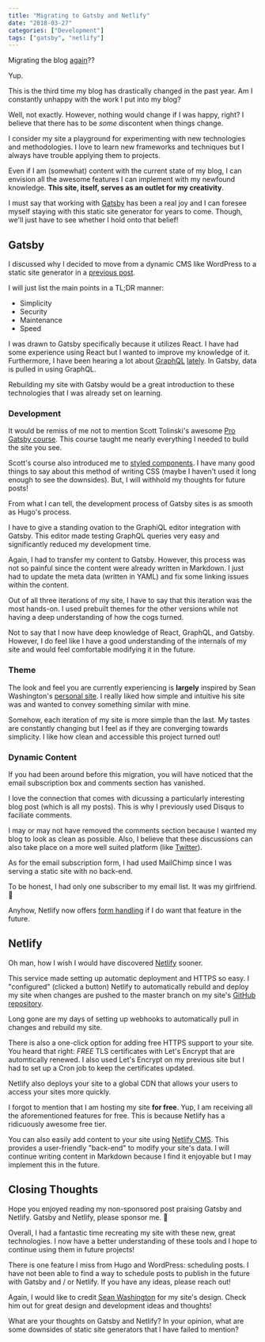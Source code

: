 ```yaml
---
title: "Migrating to Gatsby and Netlify"
date: "2018-03-27"
categories: ["Development"]
tags: ["gatsby", "netlify"]
---
```


Migrating the blog [again](/blog/migrating-from-wordpress-to-hugo)??

Yup.

This is the third time my blog has drastically changed in the past year. Am I constantly unhappy with the work I put into my blog?

Well, not exactly. However, nothing would change if I was happy, right? I believe that there has to be *some* discontent when things change.

I consider my site a playground for experimenting with new technologies and methodologies. I love to learn new frameworks and techniques but I always have trouble applying them to projects.

Even if I am (somewhat) content with the current state of my blog, I can envision all the awesome features I can implement with my newfound knowledge. **This site, itself, serves as an outlet for my creativity**.

I must say that working with [Gatsby](https://www.gatsbyjs.org/) has been a real joy and I can foresee myself staying with this static site generator for years to come. Though, we'll just have to see whether I hold onto that belief!


## Gatsby

I discussed why I decided to move from a dynamic CMS like WordPress to a static site generator in a [previous post](/blog/migrating-from-wordpress-to-hugo).

I will just list the main points in a TL;DR manner:

- Simplicity
- Security
- Maintenance
- Speed

I was drawn to Gatsby specifically because it utilizes React. I have had some experience using React but I wanted to improve my knowledge of it. Furthermore, I have been hearing a lot about [GraphQL](http://graphql.org/) [lately](/blog/podcasts-to-listen-to-in-2018). In Gatsby, data is pulled in using GraphQL.

Rebuilding my site with Gatsby would be a great introduction to these technologies that I was already set on learning.

### Development

It would be remiss of me not to mention Scott Tolinski's awesome [Pro Gatsby course](https://www.leveluptutorials.com/tutorials/pro-gatsby). This course taught me nearly everything I needed to build the site you see.

Scott's course also introduced me to [styled components](https://www.styled-components.com/). I have many good things to say about this method of writing CSS (maybe I haven't used it long enough to see the downsides). But, I will withhold my thoughts for future posts!

From what I can tell, the development process of Gatsby sites is as smooth as Hugo's process.

I have to give a standing ovation to the GraphiQL editor integration with Gatsby. This editor made testing GraphQL queries very easy and significantly reduced my development time.

Again, I had to transfer my content to Gatsby. However, this process was not so painful since the content were already written in Markdown. I just had to update the meta data (written in YAML) and fix some linking issues within the content.

Out of all three iterations of my site, I have to say that this iteration was the most hands-on. I used prebuilt themes for the other versions while not having a deep understanding of how the cogs turned.

Not to say that I now have deep knowledge of React, GraphQL, and Gatsby. However, I do feel like I have a good understanding of the internals of my site and would feel comfortable modifying it in the future.

### Theme

The look and feel you are currently experiencing is **largely** inspired by Sean Washington's [personal site](https://seanwash.com/). I really liked how simple and intuitive his site was and wanted to convey something similar with mine.

Somehow, each iteration of my site is more simple than the last. My tastes are constantly changing but I feel as if they are converging towards simplicity. I like how clean and accessible this project turned out!

### Dynamic Content

If you had been around before this migration, you will have noticed that the email subscription box and comments section has vanished.

I love the connection that comes with dicussing a particularly interesting blog post (which is all my posts). This is why I previously used Disqus to faciliate comments.

I may or may not have removed the comments section because I wanted my blog to look as clean as possible. Also, I believe that these discussions can also take place on a more well suited platform (like [Twitter](https://twitter.com/davidlamt)).

As for the email subscription form, I had used MailChimp since I was serving a static site with no back-end.

To be honest, I had only one subscriber to my email list. It was my girlfriend. 🙂

Anyhow, Netlify now offers [form handling](https://www.netlify.com/docs/form-handling/) if I do want that feature in the future.

## Netlify

Oh man, how I wish I would have discovered [Netlify](https://www.netlify.com/) sooner.

This service made setting up automatic deployment and HTTPS so easy. I "configured" (clicked a button) Netlify to automatically rebuild and deploy my site when changes are pushed to the master branch on my site's [GitHub repository](https://github.com/davidlamt/davidltran.com).

Long gone are my days of setting up webhooks to automatically pull in changes and rebuild my site.

There is also a one-click option for adding free HTTPS support to your site. You heard that right: *FREE* TLS certificates with Let's Encrypt that are automtically renewed. I also used Let's Encrypt on my previous site but I had to set up a Cron job to keep the certificates updated.

Netlify also deploys your site to a global CDN that allows your users to access your sites more quickly.

I forgot to mention that I am hosting my site **for free**. Yup, I am receiving all the aforementioned features for free. This is because Netlify has a ridicuously awesome free tier.

You can also easily add content to your site using [Netlify CMS](https://www.netlifycms.org/). This provides a user-friendly "back-end" to modify your site's data. I will continue writing content in Markdown because I find it enjoyable but I may implement this in the future.

## Closing Thoughts

Hope you enjoyed reading my non-sponsored post praising Gatsby and Netlify. Gatsby and Netlify, please sponsor me. 🙁

Overall, I had a fantastic time recreating my site with these new, great technologies. I now have a better understanding of these tools and I hope to continue using them in future projects!

There is one feature I miss from Hugo and WordPress: scheduling posts. I have not been able to find a way to schedule posts to publish in the future with Gatsby and / or Netlify. If you have any ideas, please reach out!

Again, I would like to credit [Sean Washington](https://seanwash.com/) for my site's design. Check him out for great design and development ideas and thoughts!

What are your thoughts on Gatsby and Netlify? In your opinion, what are some downsides of static site generators that I have failed to mention?

